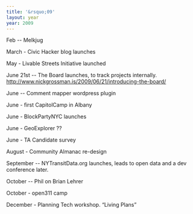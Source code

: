 ```yaml
---
title: '&rsquo;09'
layout: year
year: 2009
---
```



Feb -- Melkjug


March - Civic Hacker blog launches

May - Livable Streets Initiative launched

June 21st -- The Board launches, to track projects internally. http://www.nickgrossman.is/2009/06/21/introducing-the-board/

June -- Comment mapper wordpress plugin

June - first CapitolCamp in Albany

June - BlockPartyNYC launches

June - GeoExplorer ??

June - TA Candidate survey

August - Community Almanac re-design

September -- NYTransitData.org launches, leads to open data and a dev conference later.
 
October -- Phil on Brian Lehrer

October - open311 camp

December - Planning Tech workshop. “Living Plans”
